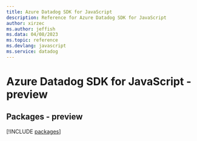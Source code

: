 ```yaml
---
title: Azure Datadog SDK for JavaScript
description: Reference for Azure Datadog SDK for JavaScript
author: xirzec
ms.author: jeffish
ms.data: 04/08/2023
ms.topic: reference
ms.devlang: javascript
ms.service: datadog
---
```

# Azure Datadog SDK for JavaScript - preview
## Packages - preview
[!INCLUDE [packages](datadog-index.md)]